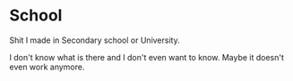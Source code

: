 # School
Shit I made in Secondary school or University.

I don't know what is there and I don't even want to know. Maybe it doesn't even work anymore.
